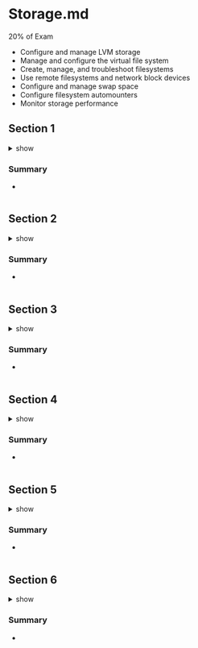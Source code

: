 # Storage.md
20% of Exam

- Configure and manage LVM storage
- Manage and configure the virtual file system
- Create, manage, and troubleshoot filesystems
- Use remote filesystems and network block devices
- Configure and manage swap space
- Configure filesystem automounters
- Monitor storage performance

## Section 1

<details><summary>show</summary>
<p>
  
```bash
lsblk
sudo mkswap /dev/sdb
df -TH 
swapon -h
swapon -s
10MB 21MB 15MB
sudo fdisk /dev/vdb
# m for menu
m
# n for new partition 
n
# enter defaults and +10M for size 
+10M
# w for writing the partition
w
mkswap /dev/vdb2
swapon /dev/vdb2
swapon -s
swapoff /dev/vdb2
cfdisk
```

</p>
</details>


### Summary
* 
```shell
```

## Section 2

<details><summary>show</summary>
<p>
  
```bash
mkfs.xfs -L "DataDisk" /dev/vdb
mkfs.ext4 -N 2048 /dev/vdc
mount /dev/vdb/ /mnt
mount /dev/vdb/ /mnt/
lsblk
mount /dev/vdb /mnt/
umount /mnt
mkdir /test
sudo mano /etc/fstab
cat /etc/fstab
sudo nano /etc/fstab


# <file system> <mount point>   <type>  <options>       <dump>  <pass>
# / was on /dev/sda1 during curtin installation
/dev/disk/by-uuid/8ee8caa8-cef0-4e5c-a626-03f2a0f13c00 / ext4 defaults 0 1
/swap.img       none    swap    sw      0       0
#VAGRANT-BEGIN
# The contents below are automatically generated by Vagrant. Do not modify.
#VAGRANT-END
/dev/vdc /test ext4 defaults 0 2
/dev/vdb none swap defaults 0 0

xfs_admin -L "SwapFS" /dev/vdb
```

</p>
</details>


### Summary
* 
```shell
```

## Section 3

<details><summary>show</summary>
<p>
  
```bash
cat /proc/mounts
findmnt
findmnt /dev/vda1
umount /mnt
mount /dev/vdb1 /mnt/ -o ro,noexec,nosuid
mount -o remount,rw /dev/vdb1 /mnt
vi /etc/fstab
/dev/vdb1 /mnt ext4 defaults,ro 0 2

```

</p>
</details>


### Summary
* 
```shell
```

## Section 4

<details><summary>show</summary>
<p>
  
```bash
vi /etc/exports
/home 10.0.0.0/24(ro)
sudo exportfs -r
systemctl restart nfs-server
grep "/home" /etc/exports
mount 127.0.0.1:/home /mnt
vi /etc/fstab
127.0.0.1:/home /mnt nfs defaults 0 0
vi /etc/exports
/home 192.0.0.0/24(ro) 127.0.0.10(rw,no_root_squash)
exportfs -r

```

</p>
</details>


### Summary
* 
```shell
```

## Section 5

<details><summary>show</summary>
<p>
  
```bash
sudo apt install lvm2 -y
sudo lvmdiskscan

pvcreate /dev/vdb /dev/vdc

pvs
vi /root/pvsize

pvremove /dev/vdc
vgcreate volume1 /dev/vdb
vgextend volume1 /dev/vdc
vgreduce volume1 /dev/vdc
vgs
lvcreate --size 0.5G --name smalldata volume1
lvresize --size 752M volume1/smalldata
mkfs.xfs /dev/volume1/smalldata
sudo lvremove volume1/smalldata

```

</p>
</details>


### Summary
* 
```shell
```

## Section 6

<details><summary>show</summary>
<p>
  
```bash
# https://www.redhat.com/sysadmin/linux-access-control-lists
raid1 mirrored
cat /proc/mdstat
getfacl archive
# https://www.alibabacloud.com/help/en/ecs/use-cases/create-a-raid-array-for-a-linux-instance#:~:text=Run%20the%20mdadm%20command%20to,based%20on%20your%20business%20requirements.&text=If%20you%20are%20prompted%20that,to%20install%20the%20mdadm%20tool.

sudo mdadm --create /dev/md0 --level=1 --raid-devices=2 /dev/vd[bc]
lsblk

setfacl --modify user:john:rw specialfile
setfacl --remove user:john specialfile
setfacl --modify group:mail:rx specialfile
setfacl --recursive --modify user:john:rwx collection/

```

</p>
</details>


### Summary
* 
```shell
```
